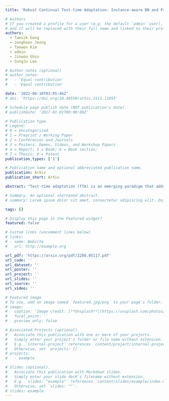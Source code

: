 ```yaml
---
title: 'Robust Continual Test-time Adaptation: Instance-aware BN and Prediction-balanced Memory'

# Authors
# If you created a profile for a user (e.g. the default `admin` user), write the username (folder name) here
# and it will be replaced with their full name and linked to their profile.
authors:
  - Taesik Gong
  - Jongheon Jeong
  - Taewon Kim
  - admin
  - Jinwoo Shin
  - SungJu Lee

# Author notes (optional)
# author_notes:
#   - 'Equal contribution'
#   - 'Equal contribution'

date: '2022-08-10T03:05:46Z'
# doi: 'https://doi.org/10.48550/arXiv.2111.11053'

# Schedule page publish date (NOT publication's date).
# publishDate: '2017-01-01T00:00:00Z'

# Publication type.
# Legend: 
# 0 = Uncategorized
# 1 = Preprint / Working Paper
# 2 = Conferences and Journals
# 3 = Posters, Demos, Videos, and Workshop Papers 
# 4 = Report; 5 = Book; 6 = Book section;
# 7 = Thesis; 8 = Patent
publication_types: ['1']

# Publication name and optional abbreviated publication name.
publication: ArXiv
publication_short: ArXiv

abstract: "Test-time adaptation (TTA) is an emerging paradigm that addresses distributional shifts between training and testing phases without additional data acquisition or labeling cost; only unlabeled test data streams are used for continual model adaptation. Previous TTA schemes assume that the test samples are independent and identically distributed (i.i.d.), even though they are often temporally correlated (non-i.i.d.) in application scenarios, e.g., autonomous driving. We discover that most existing TTA methods fail dramatically under such scenarios. Motivated by this, we present a new test-time adaptation scheme that is robust against non-i.i.d. test data streams. Our novelty is mainly two-fold: (a) Instance-Aware Batch Normalization (IABN) that corrects normalization for out-of-distribution samples, and (b) Prediction-balanced Reservoir Sampling (PBRS) that simulates i.i.d. data stream from non-i.i.d. stream in a class-balanced manner. Our evaluation with various datasets, including real-world non-i.i.d. streams, demonstrates that the proposed robust TTA not only outperforms state-of-the-art TTA algorithms in the non-i.i.d. setting, but also achieves comparable performance to those algorithms under the i.i.d. assumption."

# Summary. An optional shortened abstract.
# summary: Lorem ipsum dolor sit amet, consectetur adipiscing elit. Duis posuere tellus ac convallis placerat. Proin tincidunt magna sed ex sollicitudin condimentum.

tags: []

# Display this page in the Featured widget?
featured: false

# Custom links (uncomment lines below)
# links:
# - name: Website
#   url: http://example.org

url_pdf: 'https://arxiv.org/pdf/2208.05117.pdf'
url_code: ''
url_dataset: ''
url_poster: ''
url_project: ''
url_slides: ''
url_source: ''
url_video: ''

# Featured image
# To use, add an image named `featured.jpg/png` to your page's folder.
# image:
#   caption: 'Image credit: [**Unsplash**](https://unsplash.com/photos/pLCdAaMFLTE)'
#   focal_point: ''
#   preview_only: false

# Associated Projects (optional).
#   Associate this publication with one or more of your projects.
#   Simply enter your project's folder or file name without extension.
#   E.g. `internal-project` references `content/project/internal-project/index.md`.
#   Otherwise, set `projects: []`.
# projects:
#   - example

# Slides (optional).
#   Associate this publication with Markdown slides.
#   Simply enter your slide deck's filename without extension.
#   E.g. `slides: "example"` references `content/slides/example/index.md`.
#   Otherwise, set `slides: ""`.
# slides: example
---
```


<!-- {{% callout note %}}
Click the _Cite_ button above to demo the feature to enable visitors to import publication metadata into their reference management software.
{{% /callout %}}

{{% callout note %}}
Create your slides in Markdown - click the _Slides_ button to check out the example.
{{% /callout %}}

Supplementary notes can be added here, including [code, math, and images](https://wowchemy.com/docs/writing-markdown-latex/). -->
